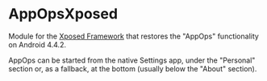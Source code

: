 AppOpsXposed
============

Module for the [Xposed Framework](http://forum.xda-developers.com/showthread.php?t=1574401) that restores the
"AppOps" functionality on Android 4.4.2. 

AppOps can be started from the  native Settings app, under the "Personal" section or, as a fallback, at the 
bottom (usually below the "About" section).
